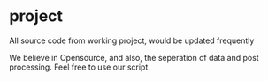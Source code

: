 # project
All source code from working project, would be updated frequently

We believe in Opensource, and also, the seperation of data and post processing. Feel free to use our script.
